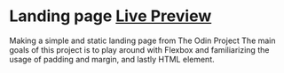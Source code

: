 # Landing page [Live Preview](https://kelvouttt.github.io/landing-page/)
Making a simple and static landing page from The Odin Project
The main goals of this project is to play around with Flexbox and familiarizing the usage of padding and margin, and lastly HTML element. 
